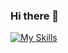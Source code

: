 ### Hi there 👋

[![My Skills](https://skillicons.dev/icons?i=html,css,js,ts,react,nextjs,svelte,angular,figma,nestjs,express,rails)](https://skillicons.dev)

<!--
**hisayuki-komatsu/hisayuki-komatsu** is a ✨ _special_ ✨ repository because its `README.md` (this file) appears on your GitHub profile.

Here are some ideas to get you started:

- 🔭 I’m currently working on ...
- 🌱 I’m currently learning ...
- 👯 I’m looking to collaborate on ...
- 🤔 I’m looking for help with ...
- 💬 Ask me about ...
- 📫 How to reach me: ...
- 😄 Pronouns: ...
- ⚡ Fun fact: ...
-->
